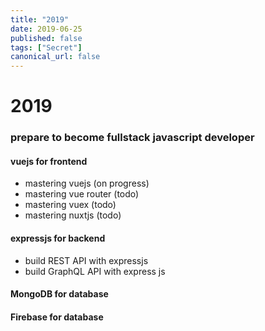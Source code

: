 ```yaml
---
title: "2019"
date: 2019-06-25
published: false
tags: ["Secret"]
canonical_url: false
---
```


# 2019

### prepare to become fullstack javascript developer
#### vuejs for frontend
- mastering vuejs (on progress) 
- mastering vue router (todo)
- mastering vuex (todo)
- mastering nuxtjs (todo)


#### expressjs for backend
- build REST API with expressjs
- build GraphQL API with express js


#### MongoDB for database
#### Firebase for database

